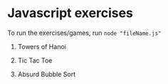 # Javascript exercises

To run the exercises/games, run `node "fileName.js"`

1. Towers of Hanoi

2. Tic Tac Toe

3. Absurd Bubble Sort
